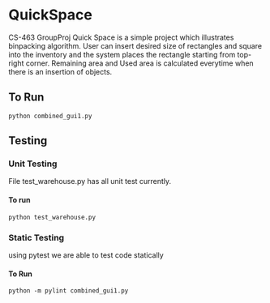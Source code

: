 # QuickSpace
CS-463 GroupProj
Quick Space is a simple project which illustrates binpacking algorithm. User can insert desired size of rectangles and square 
into the inventory and the system places the rectangle starting from top-right corner. Remaining area and Used area is calculated
everytime when there is an insertion of objects.

## To Run 
```ssh
python combined_gui1.py
```
## Testing

### Unit Testing
File test_warehouse.py has all unit test currently.
#### To run 
```ssh 
python test_warehouse.py
```
### Static Testing

using pytest we are able to test code statically

#### To Run

```ssh
python -m pylint combined_gui1.py
```
